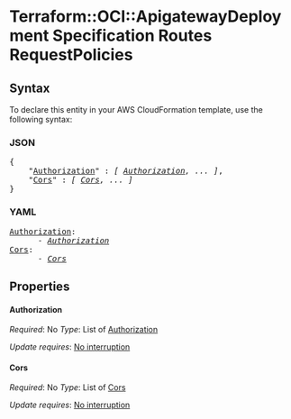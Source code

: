 # Terraform::OCI::ApigatewayDeployment Specification Routes RequestPolicies

## Syntax

To declare this entity in your AWS CloudFormation template, use the following syntax:

### JSON

<pre>
{
    "<a href="#authorization" title="Authorization">Authorization</a>" : <i>[ <a href="specification-routes-requestpolicies-authorization.md">Authorization</a>, ... ]</i>,
    "<a href="#cors" title="Cors">Cors</a>" : <i>[ <a href="specification-routes-requestpolicies-cors.md">Cors</a>, ... ]</i>
}
</pre>

### YAML

<pre>
<a href="#authorization" title="Authorization">Authorization</a>: <i>
      - <a href="specification-routes-requestpolicies-authorization.md">Authorization</a></i>
<a href="#cors" title="Cors">Cors</a>: <i>
      - <a href="specification-routes-requestpolicies-cors.md">Cors</a></i>
</pre>

## Properties

#### Authorization

_Required_: No
_Type_: List of <a href="specification-routes-requestpolicies-authorization.md">Authorization</a>

_Update requires_: [No interruption](https://docs.aws.amazon.com/AWSCloudFormation/latest/UserGuide/using-cfn-updating-stacks-update-behaviors.html#update-no-interrupt)

#### Cors

_Required_: No
_Type_: List of <a href="specification-routes-requestpolicies-cors.md">Cors</a>

_Update requires_: [No interruption](https://docs.aws.amazon.com/AWSCloudFormation/latest/UserGuide/using-cfn-updating-stacks-update-behaviors.html#update-no-interrupt)

